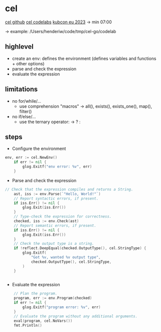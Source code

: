 # cel

[cel github](https://github.com/google/cel-go)
[cel codelabs](https://codelabs.developers.google.com/codelabs/cel-go/index.html#0)
[kubcon eu 2023](https://www.youtube.com/watch?v=KIL1BAq3J2g)
-> min 07:00

-> example: /Users/henderiw/code/tmp/cel-go/codelab

## highlevel

- create an env: defines the environment (defines variables and functions + other options)
- parse and check the expression
- evaluate the expression

## limitations

- no for/while/...
    - use comprehension "macros"
    -> all(), exists(), exists_one(), map(), filter()
- no if/else/...
    - use the ternary operator:
    -> <condition> ? <ifTrue> : <ifFalse>

## steps

- Configure the environment

```go
env, err := cel.NewEnv()
    if err != nil {
        glog.Exitf("env error: %v", err)
    }
```

- Parse and check the expression

```go
// Check that the expression compiles and returns a String.
    ast, iss := env.Parse(`"Hello, World!"`)
    // Report syntactic errors, if present.
    if iss.Err() != nil {
        glog.Exit(iss.Err())
    }
    // Type-check the expression for correctness.
    checked, iss := env.Check(ast)
    // Report semantic errors, if present.
    if iss.Err() != nil {
        glog.Exit(iss.Err())
    }
    // Check the output type is a string.
    if !reflect.DeepEqual(checked.OutputType(), cel.StringType) {
        glog.Exitf(
            "Got %v, wanted %v output type",
            checked.OutputType(), cel.StringType,
        )
    }
    
```

- Evaluate the expression

```go
    // Plan the program.
    program, err := env.Program(checked)
    if err != nil {
        glog.Exitf("program error: %v", err)
    }
    // Evaluate the program without any additional arguments.
    eval(program, cel.NoVars())
    fmt.Println()
```